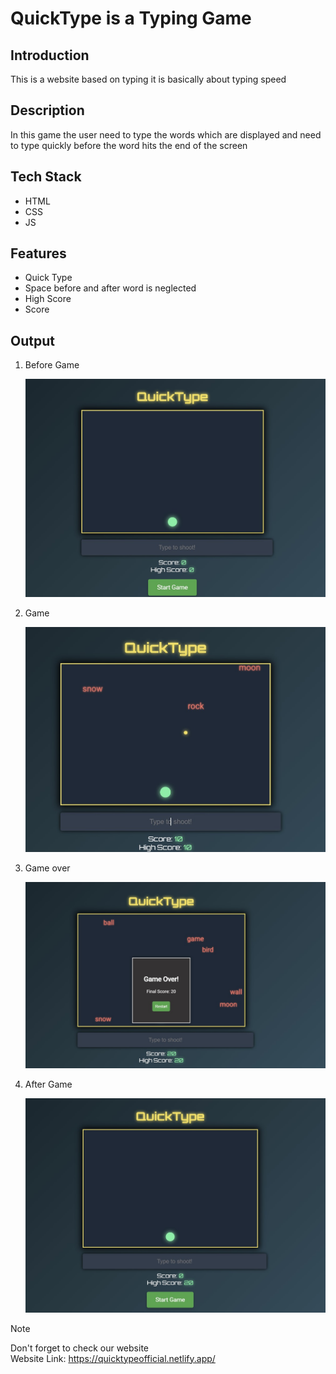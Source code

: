 # QuickType is a Typing Game

## Introduction

This is a website based on typing it is basically about typing speed

## Description

In this game the user need to type the words which are displayed and need to type quickly before the word hits the end of the screen

## Tech Stack

- HTML
- CSS
- JS

## Features

- Quick Type
- Space before and after word is neglected
- High Score
- Score

## Output

1. Before Game

   ![Before Game](./before%20game.jpg)

2. Game

   ![Game](./game.jpg)

3. Game over

   ![Game over](./game%20over.jpg)

4. After Game

   ![After Game](./after%20game.jpg)

> [!Note]
> Don't forget to check our website
> <br/>
> Website Link: https://quicktypeofficial.netlify.app/
